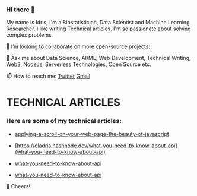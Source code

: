### Hi there 👋
My name is Idris, I'm a Biostatistician,  Data Scientist and Machine Learning Researcher. I like writing Technical articles. I'm so passionate about solving complex problems.


👯 I’m looking to collaborate on more open-source projects.

💬 Ask me about Data Science, AI/ML, Web Development, Technical Writing, Web3, NodeJs, Serverless Technologies, Open Source etc.

📫 How to reach me:
 [Twitter](@_oladoyin_)
 [Gmail](idrisatolagbe92@gmail.com)

# TECHNICAL ARTICLES

### Here are some of my technical articles:

* [applying-a-scroll-on-your-web-page-the-beauty-of-javascript](https://oladris.hashnode.dev/applying-a-scroll-on-your-web-page-the-beauty-of-javascript)

* [https://oladris.hashnode.dev/what-you-need-to-know-about-api](what-you-need-to-know-about-api)

* [what-you-need-to-know-about-api](https://dev.to/oladris/python-programming-for-aspiring-devops-engineer-beginners-guide-gc7)

* [what-you-need-to-know-about-api](https://dev.to/oladris/how-to-deploy-your-code-with-aws-s3-devops-basics-3pkh)


🥂 Cheers!


 
